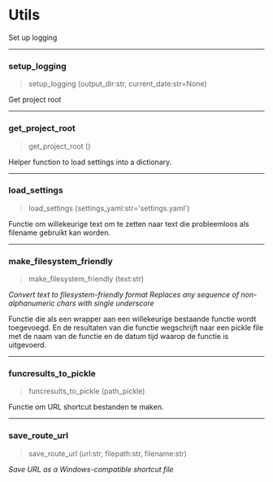 # Utils


<!-- WARNING: THIS FILE WAS AUTOGENERATED! DO NOT EDIT! -->

Set up logging

------------------------------------------------------------------------

### setup_logging

>  setup_logging (output_dir:str, current_date:str=None)

Get project root

------------------------------------------------------------------------

### get_project_root

>  get_project_root ()

Helper function to load settings into a dictionary.

------------------------------------------------------------------------

### load_settings

>  load_settings (settings_yaml:str='settings.yaml')

Functie om willekeurige text om te zetten naar text die probleemloos als
filename gebruikt kan worden.

------------------------------------------------------------------------

### make_filesystem_friendly

>  make_filesystem_friendly (text:str)

*Convert text to filesystem-friendly format Replaces any sequence of
non-alphanumeric chars with single underscore*

Functie die als een wrapper aan een willekeurige bestaande functie wordt
toegevoegd. En de resultaten van die functie wegschrijft naar een pickle
file met de naam van de functie en de datum tijd waarop de functie is
uitgevoerd.

------------------------------------------------------------------------

### funcresults_to_pickle

>  funcresults_to_pickle (path_pickle)

Functie om URL shortcut bestanden te maken.

------------------------------------------------------------------------

### save_route_url

>  save_route_url (url:str, filepath:str, filename:str)

*Save URL as a Windows-compatible shortcut file*
